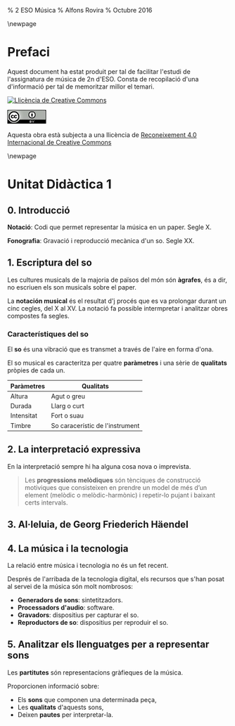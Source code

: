 % 2 ESO Música
% Alfons Rovira
% Octubre 2016

\newpage

# Prefaci

Aquest document ha estat produit per tal de facilitar l'estudi de l'assignatura de música de 2n d'ESO. Consta de recopilació d'una d'informació per tal de memoritzar millor el temari.

<a rel="license" href="http://creativecommons.org/licenses/by/4.0/"><img alt="Llicència de Creative Commons" style="border-width:0" src="https://i.creativecommons.org/l/by/4.0/88x31.png" /></a>

![](cc.jpg)

Aquesta obra està subjecta a una llicència de <a rel="license" href="http://creativecommons.org/licenses/by/4.0/">Reconeixement 4.0 Internacional de Creative Commons</a>

\newpage

# Unitat Didàctica 1

## 0. Introducció

**Notació**: Codi que permet representar la música en un paper. Segle X.

**Fonografia**: Gravació i reproducció mecànica d'un so. Segle XX.

## 1. Escriptura del so

Les cultures musicals de la majoria de països del món són **àgrafes**, és a dir, no escriuen els son musicals sobre el paper.

La **notación musical** és el resultat d'j procés que es va prolongar durant un cinc cegles, del X al XV. La notació fa possible intermpretar i analitzar obres compostes fa segles.

### Característiques del so

El **so** és una vibració que es transmet a través de l'aire en forma d'ona.

El so musical es caracteritza per quatre **paràmetres** i una sèrie de **qualitats** pròpies de cada un.

| Paràmetres | Qualitats |
| --- | --- |
| Altura | Agut o greu |
| Durada | Llarg o curt |
| Intensitat | Fort o suau |
| Timbre | So caracerístic de l'instrument |


## 2. La interpretació expressiva

En la interpretació sempre hi ha alguna cosa nova o imprevista.

> Les **progressions melòdiques** són tènciques de construcció motiviques que consisteixen en prendre un model de més d’un element (melòdic o melòdic-harmònic) i repetir-lo pujant i baixant certs intervals.

## 3. Al·leluia, de Georg Friederich Häendel

## 4. La música i la tecnologia

La relació entre música i tecnologia no és un fet recent.

Després de l'arribada de la tecnologia digital, els recursos que s'han posat al servei de la música són molt nombrosos:

- **Generadors de sons**: sintetitzadors.
- **Processadors d'audio**: software.
- **Gravadors**: dispositius per capturar el so.
- **Reproductors de so**: dispositius per reproduir el so.

## 5. Analitzar els llenguatges per a representar sons

Les **partitutes** són representacions gràfieques de la música.

Proporcionen informació sobre:

- Els **sons** que componen una determinada peça,
- Les **qualitats** d'aquests sons,
- Deixen **pautes** per interpretar-la.

